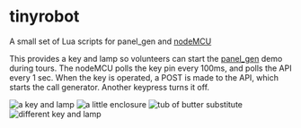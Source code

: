 # tinyrobot
A small set of Lua scripts for panel_gen and [nodeMCU](https://en.wikipedia.org/wiki/NodeMCU)

This provides a key and lamp so volunteers can start the [panel_gen](https://github.com/theautumn/panel_gen) demo during tours. The nodeMCU polls the key pin every 100ms, and polls the API every 1 sec. When the key is operated, a POST is made to the API, which starts the call generator. Another keypress turns it off.

![a key and lamp](https://i.imgur.com/2Pi5eqzl.jpg)
![a little enclosure](https://i.imgur.com/UDKUc5Cl.jpg)
![tub of butter substitute](https://imgur.com/g2UxMzql.jpg)
![different key and lamp](https://imgur.com/ZbwAk1cl.jpg)
